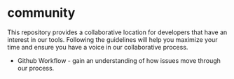 # community
This repository provides a collaborative location for developers that have an interest in our tools.  Following the guidelines will help you maximize your time and ensure you have a voice in our collaborative process.

* Github Workflow - gain an understanding of how issues move through our process.
